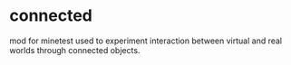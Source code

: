 # connected
mod for minetest used to experiment interaction between virtual and real worlds through connected objects.
